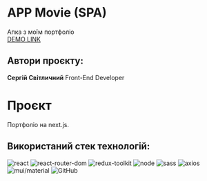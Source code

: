 # APP Movie **(SPA)**
Aпка з моїм портфоліо<br/>
[DEMO LINK](portfolio-nextjs-black-psi.vercel.app)<br/>

## Автори проєкту:
 **Сергій Світличний** Front-End Developer<br/>

# Проєкт
Портфоліо на next.js.

## Використаний стек технологій:
![react](https://img.shields.io/badge/LinkedIn-0077B5?style=for-the-badge&logo=linkedin&logoColor=white)
![react-router-dom](https://img.shields.io/badge/React_Router-CA4245?style=for-the-badge&logo=react-router&logoColor=white)
![redux-toolkit](https://img.shields.io/badge/Redux-593D88?style=for-the-badge&logo=redux&logoColor=white)
![node](https://img.shields.io/badge/Node.js-43853D?style=for-the-badge&logo=node.js&logoColor=white)
![sass](https://img.shields.io/badge/Sass-CC6699?style=for-the-badge&logo=sass&logoColor=white)
![axios](https://img.shields.io/badge/Axios-5A29E4?logo=axios&logoColor=fff&style=flat-square)
![mui/material](https://img.shields.io/badge/Material--UI-0081CB?style=for-the-badge&logo=material-ui&logoColor=white)
![GitHub](https://img.shields.io/badge/-GitHub-333?style=for-the-badge&logo=GitHub)

<!-- ## Додаткові посилання:
[API Documentation](https://yts.mx/api)<br/> -->